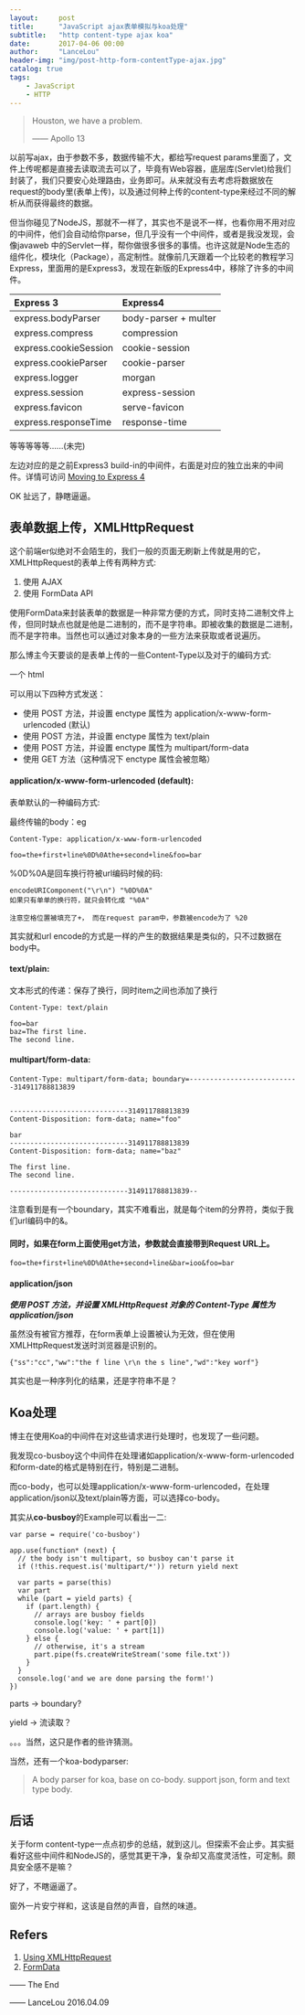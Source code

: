 ```yaml
---
layout:     post
title:      "JavaScript ajax表单模拟与koa处理"
subtitle:   "http content-type ajax koa"
date:       2017-04-06 00:00
author:     "LanceLou"
header-img: "img/post-http-form-contentType-ajax.jpg"
catalog: true
tags:
    - JavaScript
    - HTTP
---
```


> Houston, we have a problem. 
> 
> —— Apollo 13

以前写ajax，由于参数不多，数据传输不大，都给写request params里面了，文件上传呢都是直接去读取流去可以了，毕竟有Web容器，底层库(Servlet)给我们封装了，我们只要安心处理路由，业务即可。从来就没有去考虑将数据放在request的body里(表单上传)，以及通过何种上传的content-type来经过不同的解析从而获得最终的数据。

但当你碰见了NodeJS，那就不一样了，其实也不是说不一样，也看你用不用对应的中间件，他们会自动给你parse，但几乎没有一个中间件，或者是我没发现，会像javaweb 中的Servlet一样，帮你做很多很多的事情。也许这就是Node生态的组件化，模块化（Package），高定制性。就像前几天跟着一个比较老的教程学习Express，里面用的是Express3，发现在新版的Express4中，移除了许多的中间件。


Express 3 | Express4
:---- | :---
express.bodyParser | body-parser + multer
express.compress |  compression
express.cookieSession |  cookie-session
express.cookieParser |  cookie-parser
express.logger |  morgan
express.session |  express-session
express.favicon |  serve-favicon
express.responseTime |  response-time

等等等等等......(未完)

左边对应的是之前Express3 build-in的中间件，右面是对应的独立出来的中间件。详情可访问 [Moving to Express 4](https://expressjs.com/en/guide/migrating-4.html)

OK 扯远了，静瞎逼逼。


## 表单数据上传，XMLHttpRequest

这个前端er似绝对不会陌生的，我们一般的页面无刷新上传就是用的它，XMLHttpRequest的表单上传有两种方式:

1. 使用 AJAX
2. 使用 FormData API

使用FormData来封装表单的数据是一种非常方便的方式，同时支持二进制文件上传，但同时缺点也就是他是二进制的，而不是字符串。即被收集的数据是二进制，而不是字符串。当然也可以通过对象本身的一些方法来获取或者说遍历。

那么博主今天要谈的是表单上传的一些Content-Type以及对于的编码方式:

一个 html <form> 可以用以下四种方式发送：

* 使用 POST 方法，并设置 enctype 属性为 application/x-www-form-urlencoded (默认)
* 使用 POST 方法，并设置 enctype 属性为 text/plain
* 使用 POST 方法，并设置 enctype 属性为 multipart/form-data
* 使用 GET 方法（这种情况下 enctype 属性会被忽略）


#### application/x-www-form-urlencoded (default):

表单默认的一种编码方式:

最终传输的body：eg

```
Content-Type: application/x-www-form-urlencoded

foo=the+first+line%0D%0Athe+second+line&foo=bar
```

%0D%0A是回车换行符被url编码时候的码:

```
encodeURIComponent("\r\n") "%0D%0A"
如果只有单单的换行符，就只会转化成 "%0A"

注意空格位置被填充了+， 而在request param中，参数被encode为了 %20 
```



其实就和url encode的方式是一样的产生的数据结果是类似的，只不过数据在body中。

#### text/plain:

文本形式的传递：保存了换行，同时item之间也添加了换行

```
Content-Type: text/plain

foo=bar
baz=The first line.
The second line.
```

#### multipart/form-data:

```
Content-Type: multipart/form-data; boundary=---------------------------314911788813839


-----------------------------314911788813839
Content-Disposition: form-data; name="foo"

bar
-----------------------------314911788813839
Content-Disposition: form-data; name="baz"

The first line.
The second line.

-----------------------------314911788813839--
```

注意看到是有一个boundary，其实不难看出，就是每个item的分界符，类似于我们url编码中的&。

#### 同时，如果在form上面使用get方法，参数就会直接带到Request URL上。

```
foo=the+first+line%0D%0Athe+second+line&bar=ioo&foo=bar
```

#### application/json

***使用 POST 方法，并设置 XMLHttpRequest 对象的 Content-Type 属性为 application/json***

虽然没有被官方推荐，在form表单上设置被认为无效，但在使用XMLHttpRequest发送时浏览器是识别的。

```
{"ss":"cc","ww":"the f line \r\n the s line","wd":"key worf"}
```

其实也是一种序列化的结果，还是字符串不是？

## Koa处理

博主在使用Koa的中间件在对这些请求进行处理时，也发现了一些问题。

我发现co-busboy这个中间件在处理诸如application/x-www-form-urlencoded和form-date的格式是特别在行，特别是二进制。

而co-body，也可以处理application/x-www-form-urlencoded，在处理application/json以及text/plain等方面，可以选择co-body。

其实从**co-busboy**的Example可以看出一二:

```
var parse = require('co-busboy')

app.use(function* (next) {
  // the body isn't multipart, so busboy can't parse it
  if (!this.request.is('multipart/*')) return yield next

  var parts = parse(this)
  var part
  while (part = yield parts) {
    if (part.length) {
      // arrays are busboy fields
      console.log('key: ' + part[0])
      console.log('value: ' + part[1])
    } else {
      // otherwise, it's a stream
      part.pipe(fs.createWriteStream('some file.txt'))
    }
  }
  console.log('and we are done parsing the form!')
})
```

parts -> boundary?

yield -> 流读取？ 

。。。当然，这只是作者的些许猜测。


当然，还有一个koa-bodyparser:

> A body parser for koa, base on co-body. support json, form and text type body.


## 后话

关于form content-type一点点初步的总结，就到这儿。但探索不会止步。其实挺看好这些中间件和NodeJS的，感觉其更干净，复杂却又高度灵活性，可定制。颇具安全感不是嘛？

好了，不瞎逼逼了。

窗外一片安宁祥和，这该是自然的声音，自然的味道。


## Refers

1. [Using XMLHttpRequest](https://developer.mozilla.org/zh-CN/docs/Web/API/XMLHttpRequest/Using_XMLHttpRequest)	
2. [FormData](https://developer.mozilla.org/en-US/docs/Web/API/FormData)


—— The End

—— LanceLou 2016.04.09
